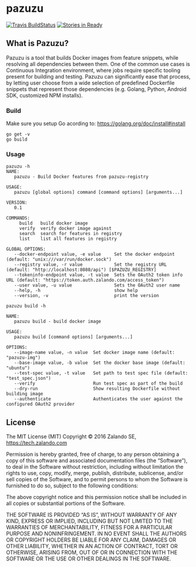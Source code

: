 # pazuzu
[![Travis BuildStatus](https://travis-ci.org/zalando/pazuzu.svg?branch=master)](https://travis-ci.org/zalando/pazuzu)
[![Stories in Ready](https://badge.waffle.io/zalando/pazuzu.png?label=ready&title=Ready)](https://waffle.io/zalando/pazuzu)

What is Pazuzu?
---------------
Pazuzu is a tool that builds Docker images from feature snippets, while
resolving all dependencies between them. One of the common use cases is
Continuous Integration environment, where jobs require specific tooling present
for building and testing. Pazuzu can significantly ease that process, by
letting user choose from a wide selection of predefined Dockerfile snippets
that represent those dependencies (e.g. Golang, Python, Android SDK, customized
NPM installs).

### Build
Make sure you setup Go acording to: https://golang.org/doc/install#install
```
go get -v
go build
```

### Usage

```
pazuzu -h
NAME:
   pazuzu - Build Docker features from pazuzu-registry

USAGE:
   pazuzu [global options] command [command options] [arguments...]

VERSION:
   0.1

COMMANDS:
     build   build docker image
     verify  verify docker image against
     search  search for features in registry
     list    list all features in registry

GLOBAL OPTIONS:
   --docker-endpoint value, -e value     Set the docker endpoint (default: "unix:///var/run/docker.sock")
   --registry value, -r value            Set the registry URL (default: "http://localhost:8080/api") [$PAZUZU_REGISTRY]
   --tokeninfo-endpoint value, -t value  Sets the OAuth2 token info URL (default: "https://token.auth.zalando.com/access_token")
   --user value, -u value                Sets the OAuth2 user name
   --help, -h                            show help
   --version, -v                         print the version
```

```
pazuzu build -h

NAME:
   pazuzu build - build docker image

USAGE:
   pazuzu build [command options] [arguments...]

OPTIONS:
   --image-name value, -n value  Set docker image name (default: "pazuzu-img")
   --base-image value, -b value  Set the docker base image (default: "ubuntu")
   --test-spec value, -t value   Set path to test spec file (default: "test_spec.json")
   --verify                      Run test spec as part of the build
   --dry-run                     Show resulting Dockerfile without building image
   --authenticate                Authenticates the user against the configured OAuth2 provider
```

License
-------

The MIT License (MIT)
Copyright © 2016 Zalando SE, https://tech.zalando.com

Permission is hereby granted, free of charge, to any person obtaining a copy
of this software and associated documentation files (the “Software”), to deal
in the Software without restriction, including without limitation the rights
to use, copy, modify, merge, publish, distribute, sublicense, and/or sell
copies of the Software, and to permit persons to whom the Software is
furnished to do so, subject to the following conditions:

The above copyright notice and this permission notice shall be included in
all copies or substantial portions of the Software.

THE SOFTWARE IS PROVIDED “AS IS”, WITHOUT WARRANTY OF ANY KIND, EXPRESS OR
IMPLIED, INCLUDING BUT NOT LIMITED TO THE WARRANTIES OF MERCHANTABILITY,
FITNESS FOR A PARTICULAR PURPOSE AND NONINFRINGEMENT. IN NO EVENT SHALL THE
AUTHORS OR COPYRIGHT HOLDERS BE LIABLE FOR ANY CLAIM, DAMAGES OR OTHER
LIABILITY, WHETHER IN AN ACTION OF CONTRACT, TORT OR OTHERWISE, ARISING FROM,
OUT OF OR IN CONNECTION WITH THE SOFTWARE OR THE USE OR OTHER DEALINGS IN
THE SOFTWARE.
